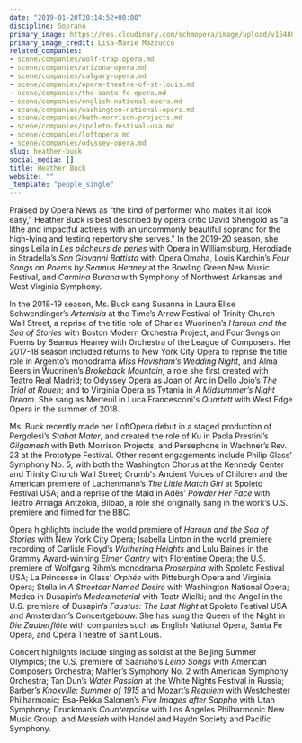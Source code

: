 ```yaml
---
date: "2019-01-20T20:14:52+00:00"
discipline: Soprano
primary_image: https://res.cloudinary.com/schmopera/image/upload/v1548015117/media/2019/01/HeatherBuck.jpg
primary_image_credit: Lisa-Marie Mazzucco
related_companies:
- scene/companies/wolf-trap-opera.md
- scene/companies/arizona-opera.md
- scene/companies/calgary-opera.md
- scene/companies/opera-theatre-of-st-louis.md
- scene/companies/the-santa-fe-opera.md
- scene/companies/english-national-opera.md
- scene/companies/washington-national-opera.md
- scene/companies/beth-morrison-projects.md
- scene/companies/spoleto-festival-usa.md
- scene/companies/loftopera.md
- scene/companies/odyssey-opera.md
slug: heather-buck
social_media: []
title: Heather Buck
website: ""
_template: "people_single"
---
```

Praised by Opera News as “the kind of performer who makes it all look easy,” Heather Buck is best described by opera critic David Shengold as “a lithe and impactful actress with an uncommonly beautiful soprano for the high-lying and testing repertory she serves." In the 2019-20 season, she sings Leïla in _Les pêcheurs de perles_ with Opera in Williamsburg, Herodiade in Stradella’s _San Giovanni Battista_ with Opera Omaha, Louis Karchin’s _Four Songs on Poems by Seamus Heaney_ at the Bowling Green New Music Festival, and _Carmina Burana_ with Symphony of Northwest Arkansas and West Virginia Symphony.

In the 2018-19 season, Ms. Buck sang Susanna in Laura Elise Schwendinger’s _Artemisia_ at the Time’s Arrow Festival of Trinity Church Wall Street, a reprise of the title role of Charles Wuorinen’s _Haroun and the Sea of Stories_ with Boston Modern Orchestra Project, and Four Songs on Poems by Seamus Heaney with Orchestra of the League of Composers. Her 2017-18 season included returns to New York City Opera to reprise the title role in Argento’s monodrama _Miss Havisham’s Wedding Night_, and Alma Beers in Wuorinen’s _Brokeback Mountain_, a role she first created with Teatro Real Madrid; to Odyssey Opera as Joan of Arc in Dello Joio’s _The Trial at Rouen_; and to Virginia Opera as Tytania in _A Midsummer’s Night Dream_. She sang as Merteuil in Luca Francesconi's _Quartett_ with West Edge Opera in the summer of 2018.

Ms. Buck recently made her LoftOpera debut in a staged production of Pergolesi’s _Stabat Mater_, and created the role of Ku in Paola Prestini’s _Gilgamesh_ with Beth Morrison Projects, and Persephone in Wachner’s Rev. 23 at the Prototype Festival. Other recent engagements include Philip Glass’ Symphony No. 5, with both the Washington Chorus at the Kennedy Center and Trinity Church Wall Street; Crumb's Ancient Voices of Children and the American premiere of Lachenmann’s _The Little Match Girl_ at Spoleto Festival USA; and a reprise of the Maid in Adès’ _Powder Her Face_ with Teatro Arriaga Antzokia, Bilbao, a role she originally sang in the work’s U.S. premiere and filmed for the BBC.

Opera highlights include the world premiere of _Haroun and the Sea of Stories_ with New York City Opera; Isabella Linton in the world premiere recording of Carlisle Floyd’s _Wuthering Heights_ and Lulu Baines in the Grammy Award-winning _Elmer Gantry_ with Florentine Opera; the U.S. premiere of Wolfgang Rihm’s monodrama _Proserpina_ with Spoleto Festival USA; La Princesse in Glass’ _Orphée_ with Pittsburgh Opera and Virginia Opera; Stella in _A Streetcar Named Desire_ with Washington National Opera; Medea in Dusapin’s _Medeamaterial_ with Teatr Wielki; and the Angel in the U.S. premiere of Dusapin’s _Faustus: The Last Night_ at Spoleto Festival USA and Amsterdam’s Concertgebouw. She has sung the Queen of the Night in _Die Zauberflöte_ with companies such as English National Opera, Santa Fe Opera, and Opera Theatre of Saint Louis.

Concert highlights include singing as soloist at the Beijing Summer Olympics; the U.S. premiere of Saariaho’s _Leino Songs_ with American Composers Orchestra; Mahler’s Symphony No. 2 with American Symphony Orchestra; Tan Dun’s _Water Passion_ at the White Nights Festival in Russia; Barber’s _Knoxville: Summer of 1915_ and Mozart’s _Requiem_ with Westchester Philharmonic; Esa-Pekka Salonen’s _Five Images after Sappho_ with Utah Symphony; Druckman’s _Counterpoise_ with Los Angeles Philharmonic New Music Group; and _Messiah_ with Handel and Haydn Society and Pacific Symphony.